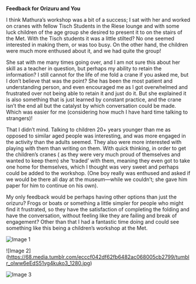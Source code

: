 **Feedback for Orizuru and You**

I think Mathura’s workshop was a bit of a success; I sat with her and worked on cranes with fellow Tisch Students in the Riese lounge and with some luck children of the age group she desired to present it to on the stairs of the Met. With the Tisch students it was a little stilted? No one seemed interested in making them, or was too busy. On the other hand, the children were much more enthused about it, and we had quite the group!

She sat with me many times going over, and I am not sure this about her skill as a teacher in question, but perhaps my ability to retain the information? I still cannot for the life of me fold a crane if you asked me, but I don’t believe that was the point? She has been the most patient and understanding person, and even encouraged me as I got overwhelmed and frustrated over not being able to retain it and just do it. But she explained it is also something that is just learned by constant practice, and the crane isn’t the end all but the catalyst by which conversation could be made. Which was easier for me (considering how much I have hard time talking to strangers)!

That I didn’t mind. Talking to children 20+ years younger than me as opposed to similar aged people was interesting, and was more engaged in the activity than the adults seemed. They also were more interested with playing with them than writing on them. With quick thinking, in order to get the children’s cranes ( as they were very much proud of themselves and wanted to keep them) she ‘traded’ with them, meaning they even got to take one home for themselves, which I thought was very sweet and perhaps could be added to the workshop. (One boy really was enthused and asked if we would be there all day at the museum—while we couldn’t; she gave him paper for him to continue on his own).

My only feedback would be perhaps having other options than just the orizuru? Frogs or boats or something a little simpler for people who might find it frustrated, so they have the satisfaction of completing the folding and have the conversation, without feeling like they are failing and break of engagement? Other than that I had a fantastic time doing and could see something like this being a children’s workshop at the Met.

![Image 1](https://68.media.tumblr.com/eb8164a9b17101fa50e330d71ff587c0/tumblr_olww6eEdS51vg4kuko1_1280.jpg)

![Image 2] (https://68.media.tumblr.com/ecccf042df62fb6482ac068005cb2799/tumblr_olww6eEdS51vg4kuko3_1280.jpg)

![Image 3](https://68.media.tumblr.com/9b3c84139effbab357749296d9a7dde1/tumblr_olww6eEdS51vg4kuko2_1280.jpg)
